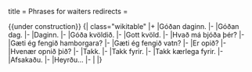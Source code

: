 title = Phrases for waiters
redirects =
>>>>

{{under construction}}
{| class="wikitable"
|+
|Góðan daginn.
|-
|Góðan dag.
|-
|Daginn.
|-
|Góða kvöldið.
|-
|Gott kvöld.
|-
|Hvað má bjóða þér?
|-
|Gæti ég fengið hamborgara?
|-
|Gæti ég fengið vatn?
|-
|Er opið?
|-
|Hvenær opnið þið?
|-
|Takk.
|-
|Takk fyrir.
|-
|Takk kærlega fyrir.
|-
|Afsakaðu.
|-
|Heyrðu...
|-
|
|}